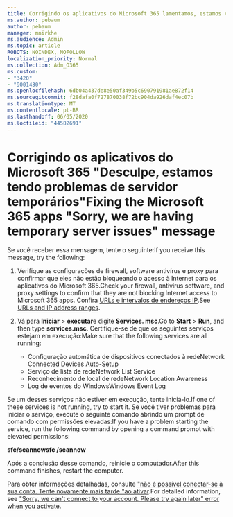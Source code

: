 ```yaml
---
title: Corrigindo os aplicativos do Microsoft 365 lamentamos, estamos com mensagens de problemas de servidor temporárias
ms.author: pebaum
author: pebaum
manager: mnirkhe
ms.audience: Admin
ms.topic: article
ROBOTS: NOINDEX, NOFOLLOW
localization_priority: Normal
ms.collection: Adm_O365
ms.custom:
- "3420"
- "9001430"
ms.openlocfilehash: 6db04a437de8e50af349b5c690791981ae872f14
ms.sourcegitcommit: f28dafa0f727870038f72bc904da926daf4ec07b
ms.translationtype: MT
ms.contentlocale: pt-BR
ms.lasthandoff: 06/05/2020
ms.locfileid: "44582691"
---
```

# <a name="fixing-the-microsoft-365-apps-sorry-we-are-having-temporary-server-issues-message"></a><span data-ttu-id="7a85b-102">Corrigindo os aplicativos do Microsoft 365 "Desculpe, estamos tendo problemas de servidor temporários"</span><span class="sxs-lookup"><span data-stu-id="7a85b-102">Fixing the Microsoft 365 apps "Sorry, we are having temporary server issues" message</span></span>

<span data-ttu-id="7a85b-103">Se você receber essa mensagem, tente o seguinte:</span><span class="sxs-lookup"><span data-stu-id="7a85b-103">If you receive this message, try the following:</span></span>

1. <span data-ttu-id="7a85b-104">Verifique as configurações de firewall, software antivírus e proxy para confirmar que eles não estão bloqueando o acesso à Internet para os aplicativos do Microsoft 365.</span><span class="sxs-lookup"><span data-stu-id="7a85b-104">Check your firewall, antivirus software, and proxy settings to confirm that they are not blocking Internet access to Microsoft 365 apps.</span></span> <span data-ttu-id="7a85b-105">Confira [URLs e intervalos de endereços IP](https://docs.microsoft.com/office365/enterprise/urls-and-ip-address-ranges).</span><span class="sxs-lookup"><span data-stu-id="7a85b-105">See [URLs and IP address ranges](https://docs.microsoft.com/office365/enterprise/urls-and-ip-address-ranges).</span></span>

2. <span data-ttu-id="7a85b-106">Vá para **Iniciar**  >  **executar**e digite **Services. msc**.</span><span class="sxs-lookup"><span data-stu-id="7a85b-106">Go to **Start** > **Run**, and then type **services.msc**.</span></span> <span data-ttu-id="7a85b-107">Certifique-se de que os seguintes serviços estejam em execução:</span><span class="sxs-lookup"><span data-stu-id="7a85b-107">Make sure that the following services are all running:</span></span>
    - <span data-ttu-id="7a85b-108">Configuração automática de dispositivos conectados à rede</span><span class="sxs-lookup"><span data-stu-id="7a85b-108">Network Connected Devices Auto-Setup</span></span>
    - <span data-ttu-id="7a85b-109">Serviço de lista de rede</span><span class="sxs-lookup"><span data-stu-id="7a85b-109">Network List Service</span></span>
    - <span data-ttu-id="7a85b-110">Reconhecimento de local de rede</span><span class="sxs-lookup"><span data-stu-id="7a85b-110">Network Location Awareness</span></span>
    - <span data-ttu-id="7a85b-111">Log de eventos do Windows</span><span class="sxs-lookup"><span data-stu-id="7a85b-111">Windows Event Log</span></span>

<span data-ttu-id="7a85b-112">Se um desses serviços não estiver em execução, tente iniciá-lo.</span><span class="sxs-lookup"><span data-stu-id="7a85b-112">If one of these services is not running, try to start it.</span></span> <span data-ttu-id="7a85b-113">Se você tiver problemas para iniciar o serviço, execute o seguinte comando abrindo um prompt de comando com permissões elevadas:</span><span class="sxs-lookup"><span data-stu-id="7a85b-113">If you have a problem starting the service, run the following command by opening a command prompt with elevated permissions:</span></span>

<span data-ttu-id="7a85b-114">**sfc/scannow**</span><span class="sxs-lookup"><span data-stu-id="7a85b-114">**sfc /scannow**</span></span>

<span data-ttu-id="7a85b-115">Após a conclusão desse comando, reinicie o computador.</span><span class="sxs-lookup"><span data-stu-id="7a85b-115">After this command finishes, restart the computer.</span></span>

<span data-ttu-id="7a85b-116">Para obter informações detalhadas, consulte ["não é possível conectar-se à sua conta. Tente novamente mais tarde "ao ativar](https://docs.microsoft.com/office/troubleshoot/activation-installation/issue-when-activate-office-from-office-365).</span><span class="sxs-lookup"><span data-stu-id="7a85b-116">For detailed information, see ["Sorry, we can't connect to your account. Please try again later" error when you activate](https://docs.microsoft.com/office/troubleshoot/activation-installation/issue-when-activate-office-from-office-365).</span></span>